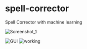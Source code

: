 # spell-corrector
Spell Corrector with machine learning

![Screenshot_1](https://user-images.githubusercontent.com/54683786/134818899-1cca87a4-bcf8-4c82-a533-609ebb0d8a84.png)

![GUI](https://user-images.githubusercontent.com/54683786/134818849-304d1302-e182-4455-9c1e-beca4dd8f2ca.png)
![working](https://user-images.githubusercontent.com/54683786/134818851-7d375c62-363d-4429-b3f5-7ebca4044c8c.png)
